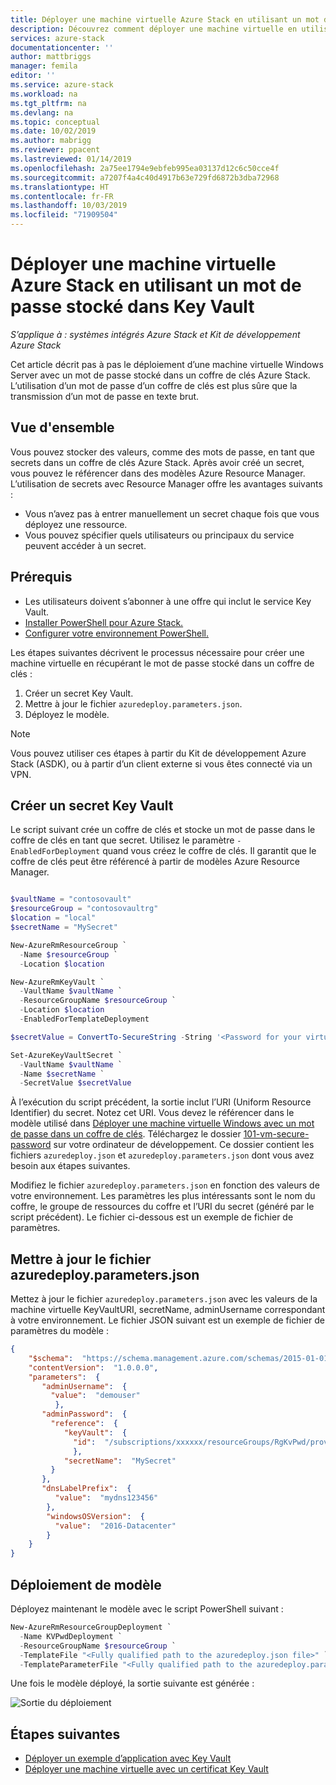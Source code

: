 ```yaml
---
title: Déployer une machine virtuelle Azure Stack en utilisant un mot de passe stocké dans Key Vault | Microsoft Docs
description: Découvrez comment déployer une machine virtuelle en utilisant un mot de passe stocké dans un coffre de clés Azure Stack.
services: azure-stack
documentationcenter: ''
author: mattbriggs
manager: femila
editor: ''
ms.service: azure-stack
ms.workload: na
ms.tgt_pltfrm: na
ms.devlang: na
ms.topic: conceptual
ms.date: 10/02/2019
ms.author: mabrigg
ms.reviewer: ppacent
ms.lastreviewed: 01/14/2019
ms.openlocfilehash: 2a75ee1794e9ebfeb995ea03137d12c6c50cce4f
ms.sourcegitcommit: a7207f4a4c40d4917b63e729fd6872b3dba72968
ms.translationtype: HT
ms.contentlocale: fr-FR
ms.lasthandoff: 10/03/2019
ms.locfileid: "71909504"
---
```

# <a name="deploy-an-azure-stack-vm-using-a-password-stored-in-key-vault"></a>Déployer une machine virtuelle Azure Stack en utilisant un mot de passe stocké dans Key Vault

*S’applique à : systèmes intégrés Azure Stack et Kit de développement Azure Stack*

Cet article décrit pas à pas le déploiement d’une machine virtuelle Windows Server avec un mot de passe stocké dans un coffre de clés Azure Stack. L’utilisation d’un mot de passe d’un coffre de clés est plus sûre que la transmission d’un mot de passe en texte brut.

## <a name="overview"></a>Vue d'ensemble

Vous pouvez stocker des valeurs, comme des mots de passe, en tant que secrets dans un coffre de clés Azure Stack. Après avoir créé un secret, vous pouvez le référencer dans des modèles Azure Resource Manager. L’utilisation de secrets avec Resource Manager offre les avantages suivants :

* Vous n’avez pas à entrer manuellement un secret chaque fois que vous déployez une ressource.
* Vous pouvez spécifier quels utilisateurs ou principaux du service peuvent accéder à un secret.

## <a name="prerequisites"></a>Prérequis

* Les utilisateurs doivent s’abonner à une offre qui inclut le service Key Vault.
* [Installer PowerShell pour Azure Stack.](../operator/azure-stack-powershell-install.md)
* [Configurer votre environnement PowerShell.](azure-stack-powershell-configure-user.md)

Les étapes suivantes décrivent le processus nécessaire pour créer une machine virtuelle en récupérant le mot de passe stocké dans un coffre de clés :

1. Créer un secret Key Vault.
2. Mettre à jour le fichier `azuredeploy.parameters.json`.
3. Déployez le modèle.

> [!NOTE]  
> Vous pouvez utiliser ces étapes à partir du Kit de développement Azure Stack (ASDK), ou à partir d’un client externe si vous êtes connecté via un VPN.

## <a name="create-a-key-vault-secret"></a>Créer un secret Key Vault

Le script suivant crée un coffre de clés et stocke un mot de passe dans le coffre de clés en tant que secret. Utilisez le paramètre `-EnabledForDeployment` quand vous créez le coffre de clés. Il garantit que le coffre de clés peut être référencé à partir de modèles Azure Resource Manager.

```powershell

$vaultName = "contosovault"
$resourceGroup = "contosovaultrg"
$location = "local"
$secretName = "MySecret"

New-AzureRmResourceGroup `
  -Name $resourceGroup `
  -Location $location

New-AzureRmKeyVault `
  -VaultName $vaultName `
  -ResourceGroupName $resourceGroup `
  -Location $location
  -EnabledForTemplateDeployment

$secretValue = ConvertTo-SecureString -String '<Password for your virtual machine>' -AsPlainText -Force

Set-AzureKeyVaultSecret `
  -VaultName $vaultName `
  -Name $secretName `
  -SecretValue $secretValue

```

À l’exécution du script précédent, la sortie inclut l’URI (Uniform Resource Identifier) du secret. Notez cet URI. Vous devez le référencer dans le modèle utilisé dans [Déployer une machine virtuelle Windows avec un mot de passe dans un coffre de clés](https://github.com/Azure/AzureStack-QuickStart-Templates/tree/master/101-vm-windows-create-passwordfromkv). Téléchargez le dossier [101-vm-secure-password](https://github.com/Azure/AzureStack-QuickStart-Templates/tree/master/101-vm-windows-create-passwordfromkv) sur votre ordinateur de développement. Ce dossier contient les fichiers `azuredeploy.json` et `azuredeploy.parameters.json` dont vous avez besoin aux étapes suivantes.

Modifiez le fichier `azuredeploy.parameters.json` en fonction des valeurs de votre environnement. Les paramètres les plus intéressants sont le nom du coffre, le groupe de ressources du coffre et l’URI du secret (généré par le script précédent). Le fichier ci-dessous est un exemple de fichier de paramètres.

## <a name="update-the-azuredeployparametersjson-file"></a>Mettre à jour le fichier azuredeploy.parameters.json

Mettez à jour le fichier `azuredeploy.parameters.json` avec les valeurs de la machine virtuelle KeyVaultURI, secretName, adminUsername correspondant à votre environnement. Le fichier JSON suivant est un exemple de fichier de paramètres du modèle :

```json
{
    "$schema":  "https://schema.management.azure.com/schemas/2015-01-01/deploymentParameters.json#",
    "contentVersion":  "1.0.0.0",
    "parameters":  {
       "adminUsername":  {
         "value":  "demouser"
          },
       "adminPassword":  {
         "reference":  {
            "keyVault":  {
              "id":  "/subscriptions/xxxxxx/resourceGroups/RgKvPwd/providers/Microsoft.KeyVault/vaults/KvPwd"
              },
            "secretName":  "MySecret"
         }
       },
       "dnsLabelPrefix":  {
          "value":  "mydns123456"
        },
        "windowsOSVersion":  {
          "value":  "2016-Datacenter"
        }
    }
}

```

## <a name="template-deployment"></a>Déploiement de modèle

Déployez maintenant le modèle avec le script PowerShell suivant :

```powershell  
New-AzureRmResourceGroupDeployment `
  -Name KVPwdDeployment `
  -ResourceGroupName $resourceGroup `
  -TemplateFile "<Fully qualified path to the azuredeploy.json file>" `
  -TemplateParameterFile "<Fully qualified path to the azuredeploy.parameters.json file>"
```

Une fois le modèle déployé, la sortie suivante est générée :

![Sortie du déploiement](media/azure-stack-key-vault-deploy-vm-with-secret/deployment-output.png)

## <a name="next-steps"></a>Étapes suivantes

* [Déployer un exemple d’application avec Key Vault](azure-stack-key-vault-sample-app.md)
* [Déployer une machine virtuelle avec un certificat Key Vault](azure-stack-key-vault-push-secret-into-vm.md)
